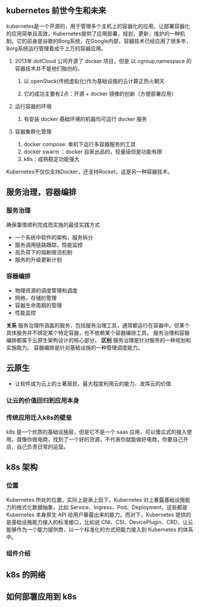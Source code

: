 ## kubernetes 前世今生和未来

kubernetes是一个开源的，用于管理多个主机上的容器化的应用，让部署容器化的应用简单且高效，Kubernetes提供了应用部署，规划，更新，维护的一种机制。它的前身是谷歌的Borg系统，在Google内部，容器技术已经应用了很多年，Borg系统运行管理着成千上万的容器应用。

1. 2013年 dotCloud 公司开源了 docker 项目，但是 以 cgroup,namespace 的容器技术并不是他们独创的。  
   1. 以 openStack\(传统虚拟化\)作为基础设施的云计算正热火朝天

   1. 它的成功主要有2点：开源 + docker 镜像的创新（方便部署应用）

2. 运行容器的环境
   1. 有安装 docker 基础环境的机器均可运行 docker 服务
3. 容器集群化管理
   1. docker compose: 单机下运行多容器服务的工具
   2. docker swarm ：docker 自家出品的，轻量级但是功能有限
   3. k8s：成熟稳定功能强大
   
Kubernetes不仅仅支持Docker，还支持Rocket，这是另一种容器技术。

## 服务治理，容器编排

### 服务治理
确保事情顺利完成而实施的最佳实践方式
- 一个系统中软件的架构，服务拆分
- 服务调用链路跟踪，性能监控
- 高负荷下的熔断限流机制
- 服务的升级更新计划

### 容器编排
- 物理资源的调度管理和调度
- 网络，存储的管理
- 容器生命周期的管理
- 性能监控


**关系**
服务治理所涵盖的服务，包括服务治理工具，通常都运行在容器中。但某个具体服务并不绑定某个特定容器，也不依赖某个容器编排工具。
服务治理和容器编排都属于云原生架构设计的核心部分。
**区别**
服务治理是针对服务的一种规划和实施能力。
容器编排是针对基础设施的一种管理调度能力。

## 云原生

* 让软件成为云上的土著居民，最大程度利用云的能力、发挥云的价值

### 让云的价值回归到应用本身

### 传统应用迁入k8s的壁垒

k8s 是一个优质的基础设施层，但是它不是一个 saas 应用，可以傻瓜式的接入使用。就像你做电商，找到了一个好的货源，不代表你就能做好电商，你要自己开店，自己负责日常的运营。

## k8s 架构

### 位置

Kubernetes 所处的位置，实际上是承上启下。Kubernetes 对上暴露基础设施能力的格式化数据抽象，比如 Service、Ingress、Pod、Deployment，这些都是 Kubernetes 本身原生 API 给用户暴露出来的能力。而对下，Kubernetes 提供的是基础设施能力接入的标准接口，比如说 CNI、CSI、DevicePlugin、CRD，让云能够作为一个能力提供商，以一个标准化的方式把能力接入到 Kubernetes 的体系中。

### 组件介绍

## k8s 的网络

## 如何部署应用到 k8s



